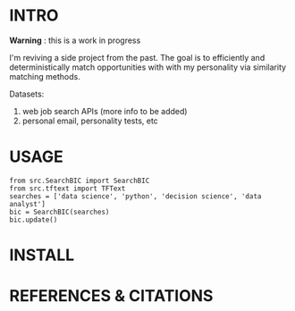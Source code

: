 # INTRO

**Warning** : this is a work in progress 


I'm reviving a side project from the past. The goal is to efficiently and
deterministically match opportunities with with my personality via similarity 
matching methods. 

Datasets:
1. web job search APIs (more info to be added)
1. personal email, personality tests, etc

# USAGE
```
from src.SearchBIC import SearchBIC
from src.tftext import TFText
searches = ['data science', 'python', 'decision science', 'data analyst']
bic = SearchBIC(searches)
bic.update()
```
# INSTALL


# REFERENCES & CITATIONS
